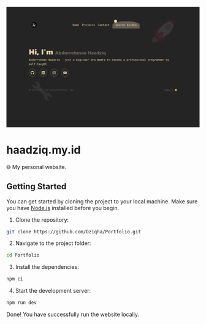 ![](./public/foto.png)

# haadziq.my.id
🌐 My personal website.

## Getting Started
You can get started by cloning the project to your local machine. Make sure you have [Node.js](https://nodejs.org/) installed before you begin.

1. Clone the repository:

```bash
git clone https://github.com/Dziqha/Portfolio.git
```

2. Navigate to the project folder:
```bash
cd Portfolio
```

3. Install the dependencies:
```bash
npm ci
```

4. Start the development server:
```bash
npm run dev
```

Done! You have successfully run the website locally.

